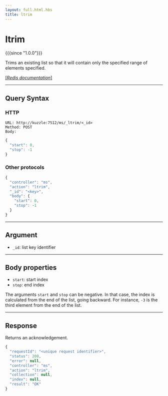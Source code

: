 ```yaml
---
layout: full.html.hbs
title: ltrim
---
```


# ltrim

{{{since "1.0.0"}}}

Trims an existing list so that it will contain only the specified range of elements specified.

[[_Redis documentation_]](https://redis.io/commands/ltrim)

---

## Query Syntax

### HTTP

```http
URL: http://kuzzle:7512/ms/_ltrim/<_id>
Method: POST  
Body:
```

```js
{
  "start": 0,
  "stop": -1
}
```

### Other protocols

```js
{
  "controller": "ms",
  "action": "ltrim",
  "_id": "<key>",
  "body": {
    "start": 0,
    "stop": -1
  }
}
```

---

## Argument

* `_id`: list key identifier

---

## Body properties

* `start`: start index
* `stop`: end index

The arguments `start` and `stop` can be negative. In that case, the index is calculated from the end of the list, going backward. For instance, `-3` is the third element from the end of the list.

---

## Response

Returns an acknowledgement.

```javascript
{
  "requestId": "<unique request identifier>",
  "status": 200,
  "error": null,
  "controller": "ms",
  "action": "ltrim",
  "collection": null,
  "index": null,
  "result": "OK"
}
```
